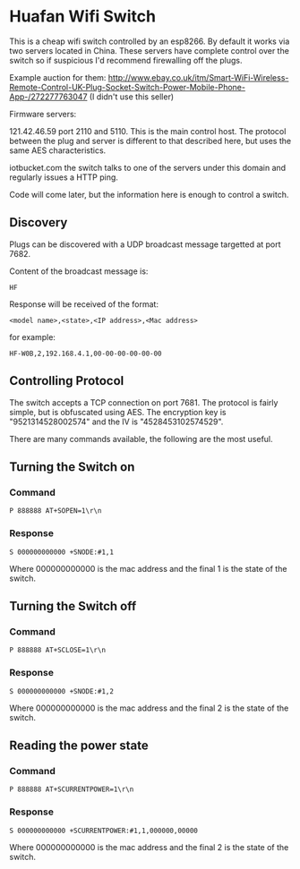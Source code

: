 # Huafan Wifi Switch

This is a cheap wifi switch controlled by an esp8266. By default it works via two servers located in China. These servers have complete control over the switch so if suspicious I'd recommend firewalling off the plugs.

Example auction for them: http://www.ebay.co.uk/itm/Smart-WiFi-Wireless-Remote-Control-UK-Plug-Socket-Switch-Power-Mobile-Phone-App-/272277763047 (I didn't use this seller)

Firmware servers:

121.42.46.59 port 2110 and 5110. This is the main control host. The protocol between the plug and server is different to that described here, but uses the same AES characteristics.

iotbucket.com the switch talks to one of the servers under this domain and regularly issues a HTTP ping.

Code will come later, but the information here is enough to control a switch.


## Discovery

Plugs can be discovered with a UDP broadcast message targetted at port 7682.

Content of the broadcast message is:

```
HF
```

Response will be received of the format:

```
<model name>,<state>,<IP address>,<Mac address>
```

for example:

```
HF-W0B,2,192.168.4.1,00-00-00-00-00-00
```

## Controlling Protocol

The switch accepts a TCP connection on port 7681. The protocol is fairly simple, but is obfuscated using AES. The encryption key is "9521314528002574" and the IV is "4528453102574529".

There are many commands available, the following are the most useful.

## Turning the Switch on

### Command
```
P 888888 AT+SOPEN=1\r\n
```
### Response

```
S 000000000000 +SNODE:#1,1
```
Where 000000000000 is the mac address and the final 1 is the state of the switch.

## Turning the Switch off

### Command
```
P 888888 AT+SCLOSE=1\r\n
```
### Response

```
S 000000000000 +SNODE:#1,2
```
Where 000000000000 is the mac address and the final 2 is the state of the switch.

## Reading the power state

### Command
```
P 888888 AT+SCURRENTPOWER=1\r\n
```
### Response

```
S 000000000000 +SCURRENTPOWER:#1,1,000000,00000
```

Where 000000000000 is the mac address and the final 2 is the state of the switch.


